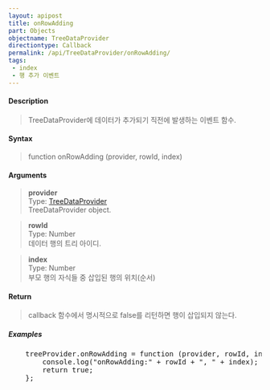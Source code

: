 ```yaml
---
layout: apipost
title: onRowAdding
part: Objects
objectname: TreeDataProvider
directiontype: Callback
permalink: /api/TreeDataProvider/onRowAdding/
tags:
 - index
 - 행 추가 이벤트
---
```



#### Description

> TreeDataProvider에 데이터가 추가되기 직전에 발생하는 이벤트 함수.  

#### Syntax

> function onRowAdding (provider, rowId, index)

#### Arguments

> **provider**  
> Type: [TreeDataProvider](/api/TreeDataProvider/)  
> TreeDataProvider object.  

> **rowId**  
> Type: Number  
> 데이터 행의 트리 아이디.  

> **index**  
> Type: Number  
> 부모 행의 자식들 중 삽입된 행의 위치(순서)  

#### Return

> callback 함수에서 명시적으로 false를 리턴하면 행이 삽입되지 않는다.  

##### Examples 

<pre class="prettyprint">
    treeProvider.onRowAdding = function (provider, rowId, index) {
        console.log("onRowAdding:" + rowId + ", " + index);
       	return true;
    };
</pre>

